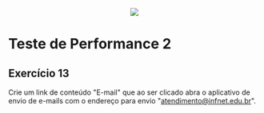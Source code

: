 <p align="center">
    <img src="https://www.infnet.edu.br/infnet/wp-content/themes/infnet.homepage//assets/img/LogoInfnetRodape.png"/>
</p>

# Teste de Performance 2

## Exercício 13

Crie um link de conteúdo "E-mail" que ao ser clicado abra o aplicativo de envio de e-mails com o endereço para envio "atendimento@infnet.edu.br".